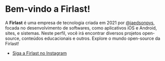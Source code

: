 # Bem-vindo a Firlast!

A **Firlast** é uma empresa de tecnologia criada em 2021 por [@jaedsonpys](https://github.com/jaedsonpys), focada no desenvolvimento de softwares, como aplicativos iOS e Android, sites, e sistemas. Neste perfil, você irá encontrar diversos projetos open-source, conteúdos educacionais e outros. Explore o mundo open-source da Firlast!

- [Siga a Firlast no Instagram](https://www.instagram.com/firlast.io/)
